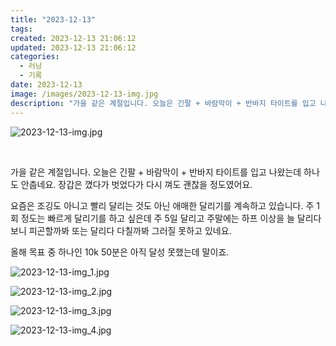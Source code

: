 ```yaml
---
title: "2023-12-13"
tags:
created: 2023-12-13 21:06:12
updated: 2023-12-13 21:06:12
categories:
  - 러닝
  - 기록
date: 2023-12-13
image: /images/2023-12-13-img.jpg
description: "가을 같은 계절입니다. 오늘은 긴팔 + 바람막이 + 반바지 타이트를 입고 나왔는데 하나도 안춥네요. 장갑은 꼈다가 벗었다가 다시 껴도 괜찮을 정도였어요. 요즘은 조깅도 아니고 빨리 달리는 것도 아닌 애매한 달리기를 계속하고 있습니다. 주 1회 정도는 빠르게 달리기를 하고 싶은데 주 5일"
---
```


![2023-12-13-img.jpg](/images/2023-12-13-img.jpg)
 
 

 

가을 같은 계절입니다. 오늘은 긴팔 + 바람막이 + 반바지 타이트를 입고 나왔는데 하나도 안춥네요. 장갑은 꼈다가 벗었다가 다시 껴도 괜찮을 정도였어요.

요즘은 조깅도 아니고 빨리 달리는 것도 아닌 애매한 달리기를 계속하고 있습니다. 주 1회 정도는 빠르게 달리기를 하고 싶은데 주 5일 달리고 주말에는 하프 이상을 늘 달리다 보니 피곤할까봐 또는 달리다 다칠까봐 그러질 못하고 있네요.

올해 목표 중 하나인 10k 50분은 아직 달성 못했는데 말이죠.

 
 ![2023-12-13-img_1.jpg](/images/2023-12-13-img_1.jpg)
 
 

 
 ![2023-12-13-img_2.jpg](/images/2023-12-13-img_2.jpg)
 
 

 
 ![2023-12-13-img_3.jpg](/images/2023-12-13-img_3.jpg)
 
 

 
 ![2023-12-13-img_4.jpg](/images/2023-12-13-img_4.jpg)
